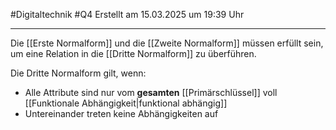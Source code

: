 #Digitaltechnik #Q4 Erstellt am 15.03.2025 um 19:39 Uhr

---

Die [[Erste Normalform]] und die [[Zweite Normalform]] müssen erfüllt sein, um eine Relation in die [[Dritte Normalform]] zu überführen.

Die Dritte Normalform gilt, wenn:
 - Alle Attribute sind nur vom **gesamten** [[Primärschlüssel]] voll [[Funktionale Abhängigkeit|funktional abhängig]]
 - Untereinander treten keine Abhängigkeiten auf